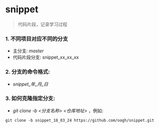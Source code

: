 # snippet

> 代码片段，记录学习过程



### 1. 不同项目对应不同的分支

- 主分支:  *master*
- 代码片段分支: snippet_xx_xx_xx

### 2. 分支的命令格式: 

- *snippet\_年\_月\_日*

### 3. 如何克隆指定分支: 

- *git clone -b <分支名称> <仓库地址>* ，例如: 

```shell
git clone -b snippet_18_03_24 https://github.com/oogh/snippet.git
```

